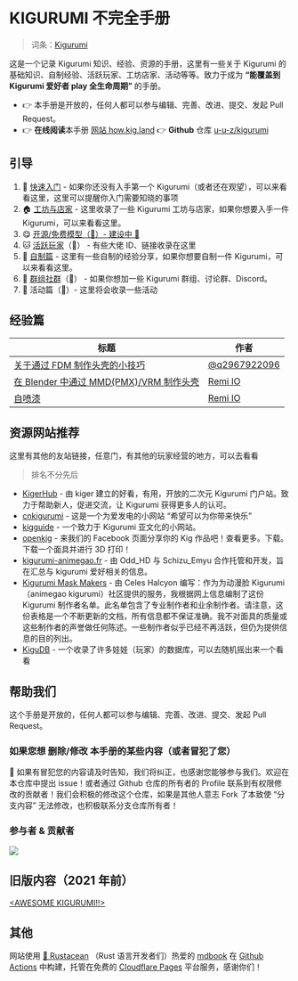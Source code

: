 # KIGURUMI 不完全手册

> 词条：[Kigurumi](kigurumi.md)

这是一个记录 Kigurumi 知识、经验、资源的手册，这里有一些关于 Kigurumi 的基础知识、自制经验、活跃玩家、工坊店家、活动等等。致力于成为 **“能覆盖到 Kigurumi 爱好者 play 全生命周期”** 的手册。

- 👉 本手册是开放的，任何人都可以参与编辑、完善、改进、提交、发起 Pull Request。
- 👉 **在线阅读**本手册 [网站 how.kig.land](https://how.kig.land) 👉 **Github** 仓库 [u-u-z/kigurumi](https://github.com/u-u-z/kigurumi)

## 引导

1. 🐣 [快速入门](get-start.md) - 如果你还没有入手第一个 Kigurumi（或者还在观望），可以来看看这里，这里可以提醒你入门需要知晓的事项
2. 🏠 [工坊与店家](creator-workshop.md) - 这里收录了一些 Kigurumi 工坊与店家，如果你想要入手一件 Kigurumi，可以来看看这里。
3. 😋 [开源/免费模型（🚧）- 建设中 🚧](open_source_model.md)
4. 🐱 [活跃玩家](dalao.md)（🚧） - 有些大佬 ID、链接收录在这里
5. 🔧 [自制篇](DIY/) - 这里有一些自制的经验分享，如果你想要自制一件 Kigurumi，可以来看看这里。
6. 🎈 [群组社群](groups.md)（🚧） - 如果你想加一些 Kigurumi 群组、讨论群、Discord。
7. 🎡 活动篇（🚧）- 这里将会收录一些活动

## 经验篇

| 标题                                                                         | 作者                                            |
| ---------------------------------------------------------------------------- | ----------------------------------------------- |
| [关于通过 FDM 制作头壳的小技巧](./DIY/Tips-for-FDM.md)                       | [@q2967922096](https://twitter.com/q2967922096) |
| [在 Blender 中通过 MMD(PMX)/VRM 制作头壳](./DIY/Tips-for-made-by-pmx-vrm.md) | [Remi IO](https://twitter.com/Remi_IO)          |
| [自喷漆](./DIY/Tips-for-painting.md)                                         | [Remi IO](https://twitter.com/Remi_IO)          |

## 资源网站推荐

这里有其他的友站链接，任意门，有其他的玩家经营的地方，可以去看看

> 排名不分先后

- [KigerHub](https://kigerhub.com/) - 由 kiger 建立的好看，有用，开放的二次元 Kigurumi 门户站。致力于帮助新人，促进交流，让 Kigurumi 获得更多人的认可。
- [cnkigurumi](http://www.cnkigurumi.com) - 这是一个为爱发电的小网站 “希望可以为你带来快乐”
- [kigguide](https://kigguide.com/) - 一个致力于 Kigurumi 亚文化的小网站。
- [openkig](http://openkig.com/) - 来我们的 Facebook 页面分享你的 Kig 作品吧！查看更多。下载。下载一个面具并进行 3D 打印！
- [kigurumi-animegao.fr](https://kigurumi-animegao.fr/) - 由 Odd_HD 与 Schizu_Emyu 合作托管和开发，旨在汇总与 kigurumi 爱好相关的信息。
- [Kigurumi Mask Makers](https://makers.kig-o.com/) - 由 Celes Halcyon 编写：作为为动漫脸 Kigurumi（animegao kigurumi）社区提供的服务，我根据网上信息编制了这份 Kigurumi 制作者名单。此名单包含了专业制作者和业余制作者。请注意，这份表格是一个不断更新的文档，所有信息都不保证准确。我不对面具的质量或这些制作者的声誉做任何陈述。一些制作者似乎已经不再活跃，但仍为提供信息的目的列出。
- [KiguDB](https://kigudb.info/zh) - 一个收录了许多娃娃（玩家）的数据库，可以去随机摇出来一个看看

## 帮助我们

这个手册是开放的，任何人都可以参与编辑、完善、改进、提交、发起 Pull Request。

### 如果您想 删除/修改 本手册的某些内容（或者冒犯了您）

🙏 如果有冒犯您的内容请及时告知，我们将纠正，也感谢您能够参与我们。欢迎在本仓库中提出 issue！或者通过 Github 仓库的所有者的 Profile 联系到有权限修改的贡献者！我们会积极的修改这个仓库，如果是其他人意志 Fork 了本致使 “分支内容” 无法修改，也积极联系分支仓库所有者！

### 参与者 & 贡献者

<a href="https://github.com/u-u-z/kigurumi/graphs/contributors">
  <img src="https://contrib.rocks/image?repo=u-u-z/kigurumi" />
</a>

## 旧版内容（2021 年前）

[\<AWESOME KIGURUMI!!>](old_content/)

## 其他

网站使用 [🦀️ Rustacean](https://rustaceans.org/) （Rust 语言开发者们）热爱的 [mdbook](https://github.com/rust-lang/mdBook) 在 [Github Actions](https://github.com/features/actions) 中构建，托管在免费的 [Cloudflare Pages](https://pages.cloudflare.com/) 平台服务，感谢你们！
